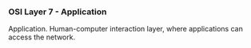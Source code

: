 ### OSI Layer 7 - Application
Application.
Human-computer interaction layer, where applications can access the network.
